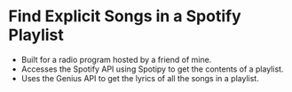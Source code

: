 # Find Explicit Songs in a Spotify Playlist

- Built for a radio program hosted by a friend of mine.
- Accesses the Spotify API using Spotipy to get the contents of a playlist.
- Uses the Genius API to get the lyrics of all the songs in a playlist.

